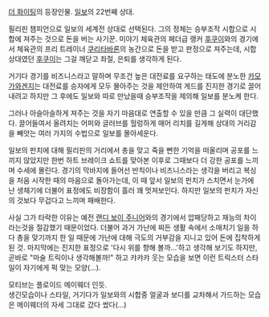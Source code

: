 [더 화이팅](%EB%8D%94%20%ED%99%94%EC%9D%B4%ED%8C%85.md)의 등장인물. [일보](%EB%A7%88%EC%BF%A0%EB%85%B8%EC%9A%B0%EC%B9%98%20%EC%9E%87%EB%BD%80.md)의 22번째 상대.

필리핀 챔피언으로 일보의 세계전 상대로 선택된다. 그의 정체는 승부조작 시합으로 시합에 져주는 것으로 돈을 버는 사기꾼. 미야기 체육관의
페더급 랭커 [후쿠이](%ED%9B%84%EC%BF%A0%EC%9D%B4.md)와의 경기에서 체육관의 프리 트레이너 [쿠리타바론](%EC%BF%A0%EB%A6%AC%ED%83%80%20%EB%B0%94%EB%A1%A0.md)의 농간으로 돈을 받고 판정으로
져주는데, 시합 상대였던 [후쿠이](%ED%9B%84%EC%BF%A0%EC%9D%B4.md)는 그걸 깨닫고 좌절, 은퇴를 생각하게
된다.

거기다 경기를 비즈니스라고 말하며 무조건 높은 대전료를 요구하는 태도에 분노한 [카모가와겐지](%EC%B9%B4%EB%AA%A8%EA%B0%80%EC%99%80%20%EA%B2%90%EC%A7%80.md)는 대전료를
승자에게 모두 몰아주는 것을 제안하여 게드를 진지한 경기로 끌어내려고 하지만 그 후에도 일보와 따로 만났을때 승부조작을 제의해 일보를 분노케
한다.

그러나 아슬아슬하게 져주는 것을 자기 마음대로 연출할 수 있을 만큼 그 실력이 대단했다. 끌어들여서 올려치는 어퍼와 글러브를 헐렁하게 매어
리치를 길게해 상대의 거리감을 빼앗는 여러 가지의 수법으로 일보를 몰아세운다.

일보의 펀치에 대해 필리핀의 거리에서 총을 맞고 죽을 뻔한 기억을 떠올리며 공포를 느끼지 않았지만 한번 하트 브레이크 쇼트를 맞아본 이후로
그때보다 더 강한 공포를 느끼며 수세에 몰린다. 경기의 막바지에 들어선 반칙이나 비즈니스라는 생각을 버리고 복싱을 처음 시작한 때의 마음으로
돌아가는데, 이 때 앞서 일보의 펀치가 스치면서 눈가에 난 생채기에 더불어 표정에도 비장함이 흘러 꽤 멋져보인다. 하지만 일보의 펀치가
자신의 것보다 무겁다고 느끼며 패배한다.

사실 그가 타락한 이유는 예전 [랜디 보이 주니어](%EB%9E%9C%EB%94%94%20%EB%B3%B4%EC%9D%B4%20%EC%A3%BC%EB%8B%88%EC%96%B4.md)와의 경기에서 압패당하고 재능의 차이라는것을 절감했기 때문이었다. 더불어 과거 가난에 찌든
생활 속에서 소매치기 일을 하다 총을 맞기까지 한 일 때문에 가난에 대해 극도의 거부감을 지니고 있어 돈에 집착하게 된 것. 마지막에는
진지한 표정으로 '다시 위를 향해 볼까...'하고 생각해 보기도 하지만, 곧바로 "마술 트릭이나 생각해볼까!" 하고 캬캬캬 웃는 모습을 보면
이런 트릭스터 스타일이 자기에게 퍽 맞는 모양(...).

모티브는 플로이드 메이웨더 인듯.  
생긴모습이나 스타일, 거기다가 일보와의 시합중 얼굴과 보디를 교차해서 가드하는 모습은 메이웨더의 자세 그대로 갔다 썼다(...)

